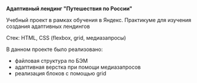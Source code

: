 <b>Адаптивный лендинг "Путешествия по России"</b>
<p>Учебный проект в рамках обучения в Яндекс. Практикуме для изучения создания адаптивных лендингов</p>
<p>Стек: HTML, CSS (flexbox, grid, медиазапросы)</p>
<p>В данном проекте было реализовано:</p>
<ul>
<li>файловая структура по БЭМ</li>
<li>адаптивная верстка при помощи медиазапросов</li>
<li>реализация блоков с помощью grid</li>
</ul>
